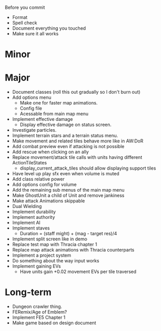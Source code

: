 Before you commit
* Format
* Spell check
* Document everything you touched
* Make sure it all works

# Minor

# Major
* Document classes (roll this out gradually so I don't burn out)
* Add options menu
	* Make one for faster map animations.
	* Config file
	* Acessable from main map menu
* Implement effective damage
	* Display effective damage on status screen.
* Investigate particles.
* Implement terrain stars and a terrain status menu.
* Make movement and related tiles behave more like in AW:DoR
* Add combat preview even if attacking is not possible
* Add rescue when clicking on an ally
* Replace movement/attack tile calls with units having different ActionTileStates
	* display_current_attack_tiles should allow displaying support tiles
* Have level up play sfx even when volume is muted
* Add class relative power
* Add options config for volume
* Add the remaining sub menus of the main map menu
* Make GhostUnit a child of Unit and remove jankiness
* Make attack Animations skippable
* Dual Wielding
* Implement durability
* Implement authority
* Implement AI
* Implement staves
	* Duration = (staff might) + (mag - target res)/4
* Implement split screen like in demo
* Replace test map with Thracia chapter 1
* Replace map attack animations with Thracia counterparts
* Implement a project system
* Do something about the way input works
* Implement gaining EVs
	* Have units gain +0.02 movement EVs per tile traversed

# Long-term
* Dungeon crawler thing.
* FERemix/Age of Emblem?
* Implement FE5 Chapter 1
* Make game based on design document
